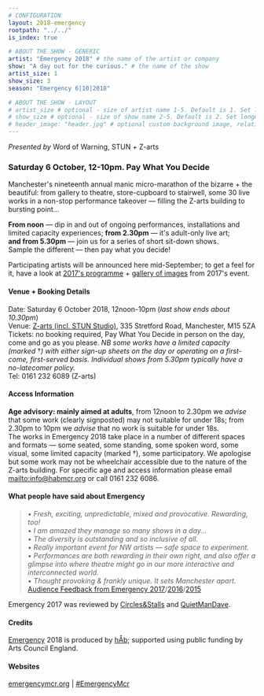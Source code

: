 ```yaml
---
# CONFIGURATION
layout: 2018-emergency
rootpath: "../../"
is_index: true

# ABOUT THE SHOW - GENERIC
artist: "Emergency 2018" # the name of the artist or company
show: "A day out for the curious." # the name of the show
artist_size: 1
show_size: 3
season: "Emergency 6|10|2018"

# ABOUT THE SHOW - LAYOUT
# artist_size # optional - size of artist name 1-5. Default is 1. Set longer names to lower values
# show_size # optional - size of show name 2-5. Default is 2. Set longer names to lower values
# header_image: "header.jpg" # optional custom background image, relative to current page
---
```

*Presented by* Word of Warning, STUN *+* Z-arts           
         
### Saturday 6 October, 12-10pm. Pay What You Decide             
Manchester's nineteenth annual manic micro-marathon of the bizarre + the beautiful: from gallery to theatre, store-cupboard to stairwell, some 30 live works in a non-stop performance takeover — filling the Z-arts building to bursting point…         
            
**From noon** — dip in and out of ongoing performances, installations and limited capacity experiences; **from 2.30pm** — it's adult-only live art;<br>**and from 5.30pm** — join us for a series of short sit-down shows.<br>Sample the different — then pay what you decide!         
        
Participating artists will be announced here mid-September; to get a feel for it, have a look at [2017's programme](/archive/2017-emergency) + [gallery of images](/galleries/2017-emergency) from 2017's event.         
         
#### Venue + Booking Details         
Date: Saturday 6 October 2018, 12noon-10pm (*last show ends about 10.30pm*)           
Venue: <a href="http://www.z-arts.org/about-us/getting-here" target="_blank">Z-arts (incl. STUN Studio)</a>, 335 Stretford Road, Manchester, M15 5ZA        
Tickets: no booking required, Pay What You Decide in person on the day, come and go as you please. *NB some works have a limited capacity (marked* †*) with either sign-up sheets on the day or operating on a first-come, first-served basis. Individual shows from 5.30pm typically have a no-latecomer policy.*       
Tel: 0161 232 6089 (Z-arts)          
         
#### Access Information       
**Age advisory: mainly aimed at adults**, from 12noon to 2.30pm we *advise* that some work (clearly signposted) may not suitable for under 18s; from 2.30pm to 10pm we *advise* that no work is suitable for under 18s.<br>The works in Emergency 2018 take place in a number of different spaces and formats — some seated, some standing, some spoken word, some visual, some limited capacity (marked †), some participatory. We apologise but some work may not be wheelchair accessible due to the nature of the Z-arts building. For specific age and access information please email <mailto:info@habmcr.org> or call 0161 232 6086.        
            
#### What people have said about Emergency         
>• *Fresh, exciting, unpredictable, mixed and provocative. Rewarding, too!*<br>• *I am amazed they manage so many shows in a day…*<br>• *The diversity is outstanding and so inclusive of all.*<br>• *Really important event for NW artists — safe space to experiment.*<br>• *Performances are both rewarding in their own right, and also offer a glimpse into where theatre might go in our more interactive and interconnected world.*<br>• *Thought provoking & frankly unique. It sets Manchester apart.*<br>[Audience Feedback from Emergency 2017](/archive/2017-emergency)/[2016](/archive/2016-emergency)/[2015](/archive/2015-emergency)          
         
Emergency 2017 was reviewed by <a href="http://circlesandstalls.wordpress.com/2017/10/01/emergency-2017" target="_blank">Circles&Stalls</a> and <a href="http://quietmandave.co.uk/2017/10/emergency-2017" target="_blank">QuietManDave</a>.        
          
#### Credits         
[Emergency](/hab/emergency) 2018 is produced by [hÅb](/hab); supported using public funding by Arts Council England.        
        
#### Websites
<a href="http://emergencymcr.org" target="_blank">emergencymcr.org</a> | <a href="http://twitter.com/hashtag/EmergencyMcr" target="_blank">#EmergencyMcr</a>
